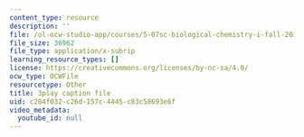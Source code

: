 ```yaml
---
content_type: resource
description: ''
file: /ol-ocw-studio-app/courses/5-07sc-biological-chemistry-i-fall-2013/c284f032c26d157c4445c83c58693e6f_56vQ0S2eAjw.srt
file_size: 36962
file_type: application/x-subrip
learning_resource_types: []
license: https://creativecommons.org/licenses/by-nc-sa/4.0/
ocw_type: OCWFile
resourcetype: Other
title: 3play caption file
uid: c284f032-c26d-157c-4445-c83c58693e6f
video_metadata:
  youtube_id: null
---
```

